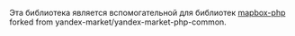 Эта библиотека является вспомогательной для библиотек [mapbox-php](https://github.com/WladTitow/mapbox-php.git) forked from yandex-market/yandex-market-php-common.
